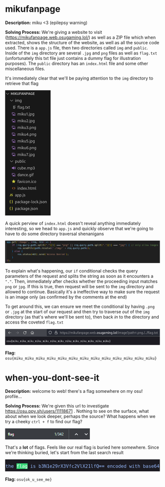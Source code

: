 # mikufanpage

**Description:** miku <3 (epilepsy warning)

**Solving Process:** We're giving a website to visit (https://mikufanpage.web.osugaming.lol/) as well as a ZIP file which when extracted, shows the structure of the website, as well as all the source code used. There is a `app.js` file, then two directories called `img` and `public`. Inside of the `img` directory are several `.jpg` and `png` files as well as `flag.txt` (unfortunately this txt file just contains a dummy flag for illustration purposes). The `public` directory has an `index.html` file and some other miscellaneous files.

It's immediately clear that we'll be paying attention to the `img` directory to retrieve that flag

![screenshot showing directory structure of website](../Assets/osu_24_layout_of_miku_website.png)

A quick perview of `index.html` doesn't reveal anything immediately interesting, so we head to `app.js` and quickly observe that we're going to have to do some directory traversal shenanigans

![screenshoot of app.js output showing code](../Assets/osu_24_miku-app.js_output.png)

To explain what's happening, our `if` conditional checks the query parameters of the request and splits the string as soon as it encounters a `"."`. Then, immediately after checks whether the proceeding input matches `png` or `jpg`. If this is true, then request will be sent to the `img` directory and allowed to continue. Basically it's a ineffective way to make sure the request is an image only (as confirmed by the comments at the end)

To get around this, we can ensure we meet the conditional by having `.png` or `.jpg` at the start of our request and then try to traverse *out* of the `img` directory (as that's where we'll be sent to), then back *in* to the directory and access the coveted `flag.txt`

![screenshot of accessing flag.txt](../Assets/osu_24_miku-website_solve.png)

**Flag:** `osu{miku_miku_miku_miku_miku_miku_miku_miku_miku_miku_miku_miku_miku}`

# when-you-dont-see-it

**Description:** welcome to web! there's a flag somewhere on my osu! profile...

**Solving Process:** We're given this url to investigate https://osu.ppy.sh/users/11118671 . Nothing to see on the surface, what about when we look deeper, perhaps the source? What happens when we try a cheeky `ctrl + f` to find our flag?

![screenshot of 342 results for word flag](../Assets/osu_24_thats_a_lot_of_flags.png)

That's a **lot** of flags. Feels like our real flag is buried here somewhere. Since we're thinking buried, let's start from the last search result

![screenshot of last flag search result](../Assets/osu_24_final_flag.png)

**Flag:** `osu{ok_u_see_me}`